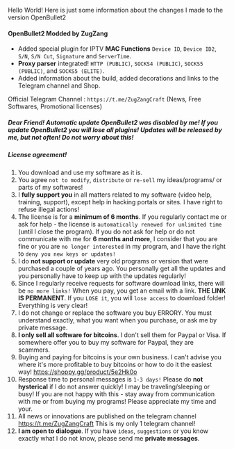 Hello World! Here is just some information about the changes I made to the version OpenBullet2

 #### OpenBullet2 Modded by ZugZang
- Added special plugin for IPTV **MAC Functions** `Device ID`, `Device ID2`, `S/N`, `S/N Cut`, `Signature` and `ServerTime`.
- **Proxy parser** integrated! `HTTP (PUBLIC)`, `SOCKS4 (PUBLIC)`, `SOCKS5 (PUBLIC)`, and `SOCKS5 (ELITE)`.
- Added information about the build, added decorations and links to the Telegram channel and Shop. 

Official Telegram Channel : `https://t.me/ZugZangCraft` (News, Free Softwares, Promotional licenses)

 ##### Dear Friend! Automatic update OpenBullet2 was disabled by me! If you update OpenBullet2 you will lose all plugins! Updates will be released by me, but not often! Do not worry about this!
 
 ##### License agreement!

1. You download and use my software as it is.
2. You agree `not to modify`, `distribute` or `re-sell` my ideas/programs/ or parts of my softwares!
3. I **fully support you** in all matters related to my software (video help, training, support), except help in hacking portals or sites. I have right to refuse illegal actions!
4. The license is for a **minimum of 6 months**. If you regularly contact me or ask for help - the license is `automatically renewed for unlimited time` (until I close the program). If you do not ask for help or do not communicate with me for **6 months and more**, I consider that you are fine or you are `no longer interested` in my program, and I have the right to `deny you new keys or updates!`
5. I do **not support or update** very old programs or version that were purchased a couple of years ago. You personally get all the updates and you personally have to keep up with the updates regularly!
6. Since I regularly receive requests for software download links, there will be `no more links!` When you pay, you get an email with a link. **THE LINK IS PERMANENT**. If you `LOSE it`, you will `lose access` to download folder! Everything is very clear!
7. I do not change or replace the software you buy ERRORY. You must understand exactly, what you want when you purchase, or ask me by private message.
8. **I only sell all software for bitcoins**. I don't sell them for Paypal or Visa. If somewhere offer you to buy my software for Paypal, they are scammers.
9. Buying and paying for bitcoins is your own business. I can't advise you where it's more profitable to buy bitcoins or how to do it the easiest way! https://shoppy.gg/product/5e2Hk0o
10. Response time to personal messages is `1-3 days!` Please do **not hysterical** if I do not answer quickly! I may be traveling/sleeping or busy! If you are not happy with this - stay away from communication with me or from buying my programs! Please appreciate my time and your.
11. All news or innovations are published on the telegram channel https://t.me/ZugZangCraft This is my only 1 telegram channel!
12. **I am open to dialogue**. If you have `ideas`, `suggestions` or you know exactly what I do not know, please send me **private messages**.
